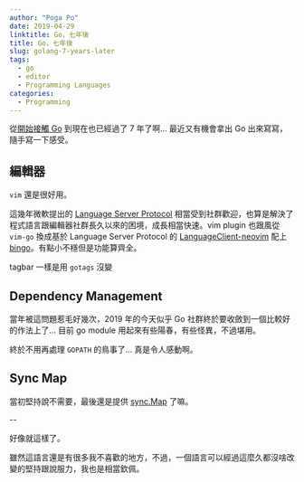 ```yaml
---
author: "Poga Po"
date: 2019-04-29
linktitle: Go，七年後
title: Go，七年後
slug: golang-7-years-later
tags:
  - go
  - editor
  - Programming Languages
categories:
  - Programming
---
```


從[開始接觸 Go](https://blog.golang.org/go-version-1-is-released) 到現在也已經過了 7 年了啊... 最近又有機會拿出 Go 出來寫寫，隨手寫一下感受。

## 編輯器

`vim` 還是很好用。

這幾年微軟提出的 [Language Server Protocol](https://microsoft.github.io/language-server-protocol/) 相當受到社群歡迎，也算是解決了程式語言跟編輯器社群長久以來的困境，成長相當快速。vim plugin 也跟風從 `vim-go` 換成基於 Language Server Protocol 的 [LanguageClient-neovim](https://github.com/autozimu/LanguageClient-neovim) 配上 [bingo](https://github.com/saibing/bingo)。有點小不穩但是功能算齊全。

tagbar 一樣是用 `gotags` 沒變

## Dependency Management

當年被這問題惹毛好幾次，2019 年的今天似乎 Go 社群終於要收斂到一個比較好的作法上了... 目前 go module 用起來有些陽春，有些怪異，不過堪用。

終於不用再處理 `GOPATH` 的鳥事了... 真是令人感動啊。

## Sync Map

當初堅持說不需要，最後還是提供 [sync.Map](https://golang.org/pkg/sync/#Map) 了嘛。

--

好像就這樣了。

雖然這語言還是有很多我不喜歡的地方，不過，一個語言可以經過這麼久都沒啥改變的堅持跟說服力，我也是相當欽佩。
